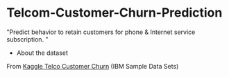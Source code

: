 # Telcom-Customer-Churn-Prediction
"Predict behavior to retain customers for phone & Internet service subscription. "

* About the dataset

From [Kaggle Telco Customer Churn](https://www.kaggle.com/blastchar/telco-customer-churn) (IBM Sample Data Sets)
